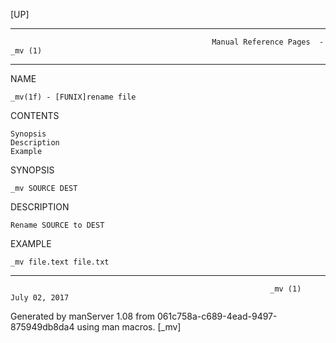 [UP]

-----------------------------------------------------------------------------------------------------------------------------------
                                                 Manual Reference Pages  - _mv (1)
-----------------------------------------------------------------------------------------------------------------------------------
                                                                 
NAME

    _mv(1f) - [FUNIX]rename file

CONTENTS

    Synopsis
    Description
    Example

SYNOPSIS

    _mv SOURCE DEST

DESCRIPTION

    Rename SOURCE to DEST

EXAMPLE

    _mv file.text file.txt

-----------------------------------------------------------------------------------------------------------------------------------

                                                              _mv (1)                                                 July 02, 2017

Generated by manServer 1.08 from 061c758a-c689-4ead-9497-875949db8da4 using man macros.
                                                               [_mv]

